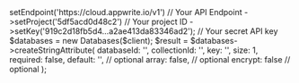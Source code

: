 <?php

use Appwrite\Client;
use Appwrite\Services\Databases;

$client = (new Client())
    ->setEndpoint('https://cloud.appwrite.io/v1') // Your API Endpoint
    ->setProject('5df5acd0d48c2') // Your project ID
    ->setKey('919c2d18fb5d4...a2ae413da83346ad2'); // Your secret API key

$databases = new Databases($client);

$result = $databases->createStringAttribute(
    databaseId: '<DATABASE_ID>',
    collectionId: '<COLLECTION_ID>',
    key: '',
    size: 1,
    required: false,
    default: '<DEFAULT>', // optional
    array: false, // optional
    encrypt: false // optional
);